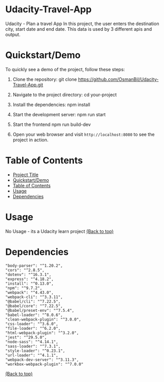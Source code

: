 # Udacity-Travel-App
Udacity - Plan a travel App
In this project, the user enters the destination city, start date and end date. 
This data is used by 3 different apis and output. 


# Quickstart/Demo
To quickly see a demo of the project, follow these steps:

1. Clone the repository:
    git clone https://github.com/OsmanBil/Udacity-Travel-App.git

2. Navigate to the project directory:
    cd your-project

3. Install the dependencies:
    npm install

4. Start the development server:
    npm run start

5. Start the frontend
    npm run build-dev

5. Open your web browser and visit `http://localhost:8080` to see the project in action.

# Table of Contents

- [Project Title](#project-title)
- [Quickstart/Demo](#quickstartdemo)
- [Table of Contents](#table-of-contents)
- [Usage](#usage)
- [Dependencies](#dependencies)

# Usage

No Usage - its a Udacity learn project
[(Back to top)](#table-of-contents)

# Dependencies
    "body-parser": "^1.20.2",
    "cors": "^2.8.5",
    "dotenv": "^16.3.1",
    "express": "^4.18.2",
    "install": "^0.13.0",
    "npm": "^9.7.2",
    "webpack": "^4.43.0",
    "webpack-cli": "^3.3.11",
    "@babel/cli": "^7.22.5",
    "@babel/core": "^7.22.5",
    "@babel/preset-env": "^7.5.4",
    "babel-loader": "^8.0.6",
    "clean-webpack-plugin": "^3.0.0",
    "css-loader": "^3.6.0",
    "file-loader": "^6.2.0",
    "html-webpack-plugin": "^3.2.0",
    "jest": "^29.5.0",
    "node-sass": "^4.14.1",
    "sass-loader": "^7.3.1",
    "style-loader": "^0.23.1",
    "url-loader": "^4.1.1",
    "webpack-dev-server": "^3.11.3",
    "workbox-webpack-plugin": "^7.0.0"

[(Back to top)](#table-of-contents)